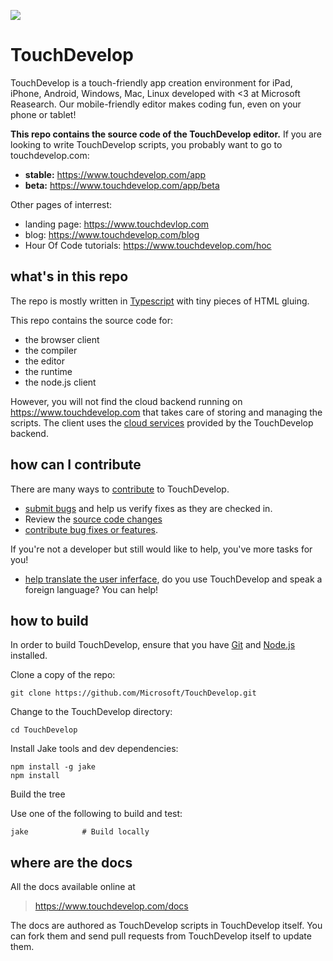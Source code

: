 ![](https://az31353.vo.msecnd.net/c04/uxoj.png)
# TouchDevelop

TouchDevelop is a touch-friendly app creation environment for iPad, iPhone, Android, Windows, Mac, Linux developed with <3 at Microsoft Reasearch. Our mobile-friendly editor makes coding fun, even on your phone or tablet!

**This repo contains the source code of
the TouchDevelop editor.** If you are looking
to write TouchDevelop scripts, you probably
want to go to touchdevelop.com:
* **stable:** https://www.touchdevelop.com/app
* **beta:** https://www.touchdevelop.com/app/beta

Other pages of interrest:
* landing page: https://www.touchdevlop.com
* blog: https://www.touchdevelop.com/blog
* Hour Of Code tutorials: https://www.touchdevelop.com/hoc

## what's in this repo

The repo is mostly written in [Typescript](http://www.typescriptlang.org/) with tiny pieces
of HTML gluing.

This repo contains the source code for:
* the browser client
 * the compiler
 * the editor
 * the runtime
* the node.js client

However, you will not find the cloud backend running on
https://www.touchdevelop.com that takes care of storing and managing the scripts. The client uses the [cloud services](https://www.touchdevelop.com/help/cloudservices) provided by the TouchDevelop backend.

## how can I contribute

There are many ways to [contribute](https://github.com/Microsoft/TouchDevelop/blob/master/CONTRIBUTING.md) to TouchDevelop.

* [submit bugs](https://github.com/Microsoft/TouchDevelop/issues) and help us verify fixes as they are checked in.
* Review the [source code changes](https://github.com/Microsoft/TouchDevelop/pulls)
* [contribute bug fixes or features](https://github.com/Microsoft/TouchDevelop/blob/master/CONTRIBUTING.md).

If you're not a developer but still would like to help,
you've more tasks for you!

* [help translate the user inferface](https://touchdeveloptranslator.azurewebsites.net), do you use TouchDevelop and speak a foreign language? You can help!

## how to build

In order to build TouchDevelop, ensure that you have [Git](http://git-scm.com/downloads) and [Node.js](http://nodejs.org/) installed.

Clone a copy of the repo:

    git clone https://github.com/Microsoft/TouchDevelop.git

Change to the TouchDevelop directory:

    cd TouchDevelop

Install Jake tools and dev dependencies:

    npm install -g jake
    npm install

Build the tree

Use one of the following to build and test:

    jake            # Build locally

## where are the docs

All the docs available online at
> https://www.touchdevelop.com/docs

The docs are
authored as TouchDevelop scripts in TouchDevelop itself. You can fork them
and send pull requests from TouchDevelop itself to update them.
